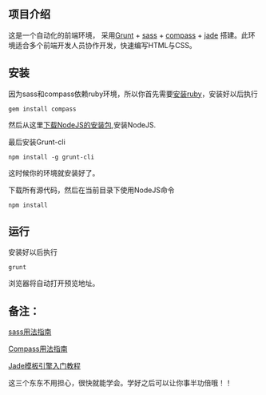 
## 项目介绍
这是一个自动化的前端环境，
采用[Grunt](http://gruntjs.com) + [sass](http://sass-lang.com) + [compass](http://compass-style.org/) + [jade](http://jade-lang.com/) 搭建。此环境适合多个前端开发人员协作开发，快速编写HTML与CSS。

## 安装
因为sass和compass依赖ruby环境，所以你首先需要[安装ruby](http://www.ruby-lang.org/en/downloads/)，安装好以后执行

```
gem install compass
```
然后从这里[下载NodeJS的安装包](http://nodejs.org/),安装NodeJS.

最后安装Grunt-cli

```
npm install -g grunt-cli
```

这时候你的环境就安装好了。

下载所有源代码，然后在当前目录下使用NodeJS命令

```
npm install
```

## 运行

安装好以后执行

```
grunt
```
浏览器将自动打开预览地址。

## 备注：
[sass用法指南](http://www.ruanyifeng.com/blog/2012/06/sass.html)

[Compass用法指南](http://www.ruanyifeng.com/blog/2012/11/compass.html)

[Jade模板引擎入门教程](http://www.csser.com/board/4f3f516e38a5ebc978000508)

这三个东东不用担心，很快就能学会。学好之后可以让你事半功倍哦！！